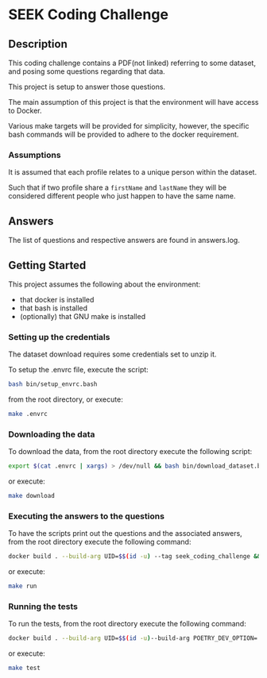 # SEEK Coding Challenge

## Description

This coding challenge contains a PDF(not linked) referring to some
dataset, and posing some questions regarding that data.

This project is setup to answer those questions.

The main assumption of this project is that the environment will
have access to Docker.

Various make targets will be provided for simplicity, however,
the specific bash commands will be provided to adhere to the docker requirement.

### Assumptions
It is assumed that each profile relates to a unique person within the dataset.

Such that if two profile share a `firstName` and `lastName` they will be
considered different people who just happen to have the same name.

## Answers

The list of questions and respective answers are found in answers.log.

## Getting Started

This project assumes the following about the environment:
- that docker is installed
- that bash is installed
- (optionally) that GNU make is installed

### Setting up the credentials

The dataset download requires some credentials set
to unzip it.

To setup the .envrc file, execute the script:
```bash
bash bin/setup_envrc.bash
```
from the root directory, or execute:
```bash
make .envrc
```

### Downloading the data

To download the data, from the root directory execute the following script:
```bash
export $(cat .envrc | xargs) > /dev/null && bash bin/download_dataset.bash
```
or execute:
```bash
make download
```

### Executing the answers to the questions

To have the scripts print out the questions
and the associated answers, from the root directory execute the following command:
```bash
docker build . --build-arg UID=$$(id -u) --tag seek_coding_challenge && docker run -it -v $$(pwd):/opt/app/ -e UID=$$(UID) seek_coding_challenge
```
or execute:
```bash
make run
```

### Running the tests

To run the tests, from the root directory execute the following command:
```bash
docker build . --build-arg UID=$$(id -u)--build-arg POETRY_DEV_OPTION= --tag seek_coding_challenge_dev && docker run -it seek_coding_challenge_dev pytest
```
or execute:
```bash
make test
```
